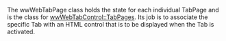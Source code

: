 ﻿The wwWebTabPage class holds the state for each individual TabPage and is the class for [wwWebTabControl::TabPages](vfps://Topic/_23V138HOZ). Its job is to associate the specific Tab with an HTML control that is to be displayed when the Tab is activated.